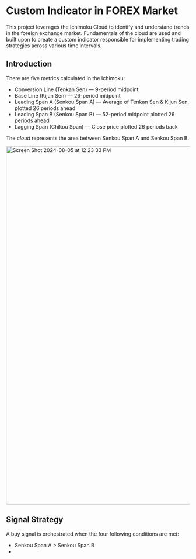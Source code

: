 # Custom Indicator in FOREX Market

This project leverages the Ichimoku Cloud to identify and understand trends in the foreign exchange market. Fundamentals of the cloud are used and built upon to create a custom indicator responsible for implementing trading strategies across various time intervals.

## Introduction

There are five metrics calculated in the Ichimoku:
- Conversion Line (Tenkan Sen) –– 9-period midpoint
- Base Line (Kijun Sen) –– 26-period midpoint
- Leading Span A (Senkou Span A) –– Average of Tenkan Sen & Kijun Sen, plotted 26 periods ahead
- Leading Span B (Senkou Span B) –– 52-period midpoint plotted 26 periods ahead
- Lagging Span (Chikou Span) –– Close price plotted 26 periods back

The <i> cloud </i> represents the area between Senkou Span A and Senkou Span B.

<img width="980" alt="Screen Shot 2024-08-05 at 12 23 33 PM" src="https://github.com/user-attachments/assets/be35b885-f35c-4867-90be-0534ec7dc16b">

## Signal Strategy



A buy signal is orchestrated when the four following conditions are met:
- Senkou Span A > Senkou Span B
- 






